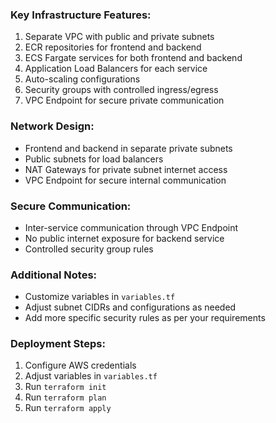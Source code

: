 ### Key Infrastructure Features:
1. Separate VPC with public and private subnets
2. ECR repositories for frontend and backend
3. ECS Fargate services for both frontend and backend
4. Application Load Balancers for each service
5. Auto-scaling configurations
6. Security groups with controlled ingress/egress
7. VPC Endpoint for secure private communication

### Network Design:
- Frontend and backend in separate private subnets
- Public subnets for load balancers
- NAT Gateways for private subnet internet access
- VPC Endpoint for secure internal communication

### Secure Communication:
- Inter-service communication through VPC Endpoint
- No public internet exposure for backend service
- Controlled security group rules

### Additional Notes:
- Customize variables in `variables.tf`
- Adjust subnet CIDRs and configurations as needed
- Add more specific security rules as per your requirements

### Deployment Steps:
1. Configure AWS credentials
2. Adjust variables in `variables.tf`
3. Run `terraform init`
4. Run `terraform plan`
5. Run `terraform apply`
